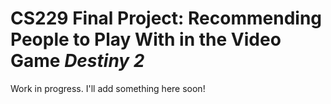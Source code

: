 # CS229 Final Project: Recommending People to Play With in the Video Game _Destiny 2_

Work in progress. I'll add something here soon!
